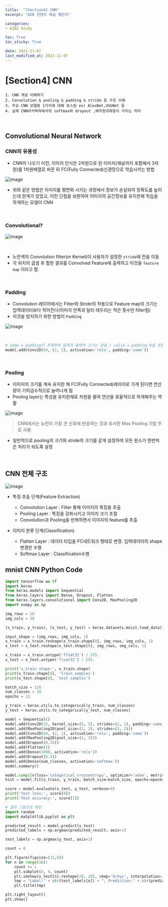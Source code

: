 ```yaml
---
title:  "[Section4] CNN"
excerpt: "AIB 컨텐츠 복습 챌린지"

categories:
- AIB2 Study

toc: True
toc_sticky: True

date: 2021-11-07
last_modified_at: 2021-11-07
---
```

# [Section4] CNN

```
1. CNN 개념 이해하기
2. Convolution & pooling & padding & stride 등 구조 이해
3. 주요 CNN 모델중 1가지에 대해 포스팅 ex) AlexNet,VGGNet 등
4. 실제 CNN아키텍쳐에서의 softmax와 dropout ,배치정규화등이 가지는 의미
```

<br>

## Convolutional Neural Network

### CNN의 유용성

- CNN이 나오기 이전, 이미지 인식은 2차원으로 된 이미지(채널까지 포함해서 3차원)를 1차원배열로 바꾼 뒤 FC(Fully Connected)신경망으로 학습시키는 방법

![image](https://user-images.githubusercontent.com/76996686/140971582-a9fd2861-59b6-40b5-8706-f02599c6066f.png)

- 위와 같은 방법은 이미지를 평면화 시키는 과정에서 정보가 손실되어 정확도를 높이는데 한계가 있었고, 이런 단점을 보완하여 이미지의 공간정보를 유지한채 학습을 하게하는 모델이 CNN

<br>

### Convolutional?

![image](https://user-images.githubusercontent.com/15958325/58780750-defb7480-8614-11e9-943c-4d44a9d1efc4.gif)

<br>

- 노란색의 Convolution filter(or Kernel)이 사용자가 설정한 `stride`에 칸을 이동
- 각 위치의 곱셈 후 합한 결과를 Convolved Feature에 출력하고 이것을 `feature map` 이라고 함.

<br>

### Padding

- Convolution 레이어에서는 Filter와 Stride의 작용으로 Feature map의 크기는 입력데이터보다 작아진다(이미지 안쪽과 달리 테두리는 적은 횟수만 filter됨)
- 이것을 방지하기 위한 방법이 `Padding`

![image](https://user-images.githubusercontent.com/76996686/140973615-04c10cb5-d58a-43de-b7d9-68bb7f2f7a9d.png)

<br>

```python
# same = padding이 존재하여 입력과 출력의 크기는 같음 / valid = padding 0을 뜻함,즉 입력보다 출력의 크기가 작아짐
model.add(Conv2D(64, (2, 2), activation='relu', padding='same'))
```

<br>

### Pooling

- 이미지의 크기를 계속 유지한 채 FC(Fully Connected)레이어로 가게 된다면 연산량이 기하급수적으로 늘어나게 됨
- Pooling layer는 특성을 유지한채로 차원을 줄여 연산을 효율적으로 하게해주는 역활

![image](https://user-images.githubusercontent.com/76996686/140976551-9d0924ef-892f-464c-bd58-a0cbaf9630d5.png)


 > CNN에서는 뉴런이 가장 큰 신호에 반응하는 것과 유사한 Max Pooling 기법 주로 사용

 - 일반적으로 pooling의 크기와 stride의 크기를 같게 설정하여 모든 원소가 한번씩은 처리가 되도록 설정

<br>

## CNN 전체 구조

![image](https://user-images.githubusercontent.com/76996686/140976933-70734a7c-a77f-4907-b92b-9d1e705251fc.png)

- 특징 추출 단계(Feature Extraction)
  - Convolution Layer : Filter 통해 이미지의 특징을 추출
  - Pooling Layer : 특징을 강화시키고 이미지 크기 조절
  - Convolution과 Pooling을 반복하면서 이미지의 feature를 추출

- 이미지 분류 단계(Classification)
  - Flatten Layer : 데이터 타입을 FC네트워크 형태로 변경. 입력데이터의 shape 변경만 수행
  - Softmax Layer : Classification수행

## mnist CNN Python Code

```python
import tensorflow as tf
import keras
from keras.models import Sequential
from keras.layers import Dense, Dropout, Flatten
from keras.layers.convolutional import Conv2D, MaxPooling2D
import numpy as np

img_rows = 28
img_cols = 28

(x_train, y_train), (x_test, y_test) = keras.datasets.mnist.load_data()

input_shape = (img_rows, img_cols, 1)
x_train = x_train.reshape(x_train.shape[0], img_rows, img_cols, 1)
x_test = x_test.reshape(x_test.shape[0], img_rows, img_cols, 1)

x_train = x_train.astype('float32') / 255.
x_test = x_test.astype('float32') / 255.

print('x_train shape:', x_train.shape)
print(x_train.shape[0], 'train samples')
print(x_test.shape[0], 'test samples')

batch_size = 128
num_classes = 10
epochs = 12  

y_train = keras.utils.to_categorical(y_train, num_classes)
y_test = keras.utils.to_categorical(y_test, num_classes)

model = Sequential()
model.add(Conv2D(32, kernel_size=(5, 5), strides=(1, 1), padding='same', activation='relu', input_shape=input_shape))
model.add(MaxPooling2D(pool_size=(2, 2), strides=(2, 2)))
model.add(Conv2D(64, (2, 2), activation='relu', padding='same'))
model.add(MaxPooling2D(pool_size=(2, 2)))
model.add(Dropout(0.25))
model.add(Flatten())
model.add(Dense(1000, activation='relu'))
model.add(Dropout(0.5))
model.add(Dense(num_classes, activation='softmax'))
model.summary()

model.compile(loss='categorical_crossentropy', optimizer='adam', metrics=['accuracy'])
hist = model.fit(x_train, y_train, batch_size=batch_size, epochs=epochs, verbose=1, validation_data=(x_test, y_test))

score = model.evaluate(x_test, y_test, verbose=0)
print('Test loss:', score[0])
print('Test accuracy:', score[1])

# 결과 그림으로 확인
import random
import matplotlib.pyplot as plt

predicted_result = model.predict(x_test)
predicted_labels = np.argmax(predicted_result, axis=1)

test_labels = np.argmax(y_test, axis=1)

count = 0

plt.figure(figsize=(12,8))
for n in range(16):
    count += 1
    plt.subplot(4, 4, count)
    plt.imshow(x_test[n].reshape(28, 28), cmap='Greys', interpolation='nearest')
    tmp = "Label:" + str(test_labels[n]) + ", Prediction:" + str(predicted_labels[n])
    plt.title(tmp)

plt.tight_layout()
plt.show()
```
